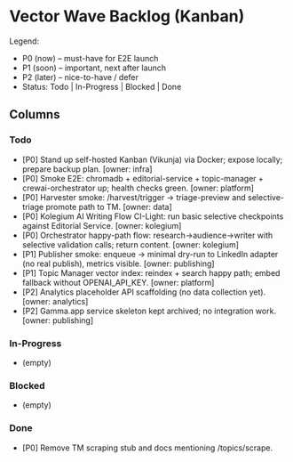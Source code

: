 # Vector Wave Backlog (Kanban)

Legend:
- P0 (now) – must-have for E2E launch
- P1 (soon) – important, next after launch
- P2 (later) – nice-to-have / defer
- Status: Todo | In-Progress | Blocked | Done

## Columns

### Todo
- [P0] Stand up self-hosted Kanban (Vikunja) via Docker; expose locally; prepare backup plan. [owner: infra]
- [P0] Smoke E2E: chromadb + editorial-service + topic-manager + crewai-orchestrator up; health checks green. [owner: platform]
- [P0] Harvester smoke: /harvest/trigger → triage-preview and selective-triage promote path to TM. [owner: data]
- [P0] Kolegium AI Writing Flow CI-Light: run basic selective checkpoints against Editorial Service. [owner: kolegium]
- [P0] Orchestrator happy-path flow: research→audience→writer with selective validation calls; return content. [owner: kolegium]
- [P1] Publisher smoke: enqueue → minimal dry-run to LinkedIn adapter (no real publish), metrics visible. [owner: publishing]
- [P1] Topic Manager vector index: reindex + search happy path; embed fallback without OPENAI_API_KEY. [owner: platform]
- [P2] Analytics placeholder API scaffolding (no data collection yet). [owner: analytics]
- [P2] Gamma.app service skeleton kept archived; no integration work. [owner: publishing]

### In-Progress
- (empty)

### Blocked
- (empty)

### Done
- [P0] Remove TM scraping stub and docs mentioning /topics/scrape.
